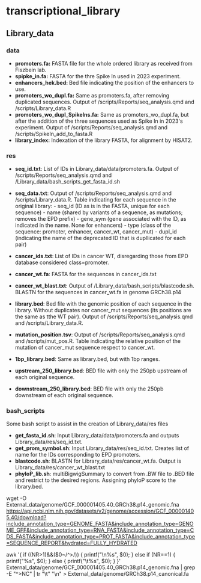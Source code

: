 # transcriptional_library

## Library_data
### data
- <b>promoters.fa:</b> FASTA file for the whole ordered library as received from Fiszbein lab.
- <b>spipke_in.fa:</b> FASTA for the thre Spike In used in 2023 experiment.
- <b>enhancers_hek.bed: </b> Bed file indicating the position of the enhancers to use.
- <b>promoters_wo_dupl.fa:</b> Same as promoters.fa, after removing duplicated sequences. Output of /scripts/Reports/seq_analysis.qmd and /scripts/Library_data.R
- <b>promoters_wo_dupl_SpikeIns.fa:</b> Same as promoters_wo_dupl.fa, but after the addition of the three sequences used as Spike In in 2023's experiment. Output of /scripts/Reports/seq_analysis.qmd and /scripts/SpikeIn_add_to_fasta.R
- <b>library_index:</b> Indexation of the library FASTA, for alignment by HISAT2. 

### res
- <b>seq_id.txt</b>: List of IDs in Library_data/data/promoters.fa. Output of /scripts/Reports/seq_analysis.qmd and /Library_data/bash_scripts_get_fasta_id.sh
- <b>seq_data.txt</b>: Output of /scripts/Reports/seq_analysis.qmd and /scripts/Library_data.R. Table indicating for each sequence in the original library:
      - seq_id (ID as is in the FASTA, unique for each sequence)
      - name (shared by variants of a sequence, as mutations; removes the EPD prefix)
      - gene_sym (gene associated with the ID, as indicated in the name. None for enhancers)
      - type (class of the sequence: promoter, enhancer, cancer_wt, cancer_mut)
      - dupl_id (indicating the name of the deprecated ID that is dupllicated for each pair)
  
- <b>cancer_ids.txt</b>: List of IDs in cancer WT, disregarding those from EPD database considered class=promoter.
- <b>cancer_wt.fa</b>: FASTA for the sequences in cancer_ids.txt
- <b>cancer_wt_blast.txt</b>: Output of /Library_data/bash_scripts/blastcode.sh. BLASTN for the sequences in cancer_wt.fa in genome GRCh38.p14
- <b>library.bed</b>: Bed file with the genomic position of each sequence in the library. Without duplicates nor cancer_mut sequences (its positions are the same as tthe WT pair). Output of /scripts/Reports/seq_analysis.qmd and /scripts/Library_data.R. 
-  <b>mutation_position.tsv</b>: Output of /scripts/Reports/seq_analysis.qmd and /scripts/mut_pos.R. Table indicating the relative position of the mutation of cancer_mut sequence respect to cancer_wt.
-  <b>1bp_library.bed</b>: Same as library.bed, but with 1bp ranges.
-  <b>upstream_250_library.bed</b>: BED file with only the 250pb upstream of each original sequence.
-  <b>downstream_250_library.bed</b>: BED file with only the 250pb downstream of each original sequence.

### bash_scripts
Some bash script to assist in the creation of Library_data/res files
- <b>get_fasta_id.sh</b>: Input Library_data/data/promoters.fa and outputs Library_data/res/seq_id.txt.
- <b> get_prom_symbol.sh</b>: Input Library_data/res/seq_id.txt. Creates list of name for the IDs corresponding to EPD promoters.
- <b>blastcode.sh</b>: BLASTN for Library_data/res/cancer_wt.fa. Output is Library_data/res/cancer_wt_blast.txt
- <b>phyloP_lib.sh</b>: multiBigwigSummary to convert from .BW file to .BED file and restrict to the desired regions. Assigning phyloP score to the library.bed. 


wget -O External_data/genome/GCF_000001405.40_GRCh38.p14_genomic.fna https://api.ncbi.nlm.nih.gov/datasets/v2/genome/accession/GCF_000001405.40/download?include_annotation_type=GENOME_FASTA&include_annotation_type=GENOME_GFF&include_annotation_type=RNA_FASTA&include_annotation_type=CDS_FASTA&include_annotation_type=PROT_FASTA&include_annotation_type=SEQUENCE_REPORT&hydrated=FULLY_HYDRATED 

awk '{ if ((NR>1)&&($0~/^>/)) { printf("\n%s", $0); } else if (NR==1) { printf("%s", $0); } else { printf("\t%s", $0); } }' External_data/genome/GCF_000001405.40_GRCh38.p14_genomic.fna | grep -E "^>NC" | tr "\t" "\n" > External_data/genome/GRCh38.p14_canonical.fa